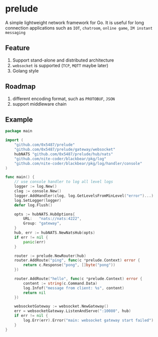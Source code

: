 # prelude
A simple lightweight network framework for Go.  It is useful for long connection applications such as `IOT`, `chatroom`, `online game`, `IM instant messaging` 

## Feature
1. Support stand-alone and distributed architecture 
1. `websocket` is supported (`TCP`, `MQTT` maybe later)
1. Golang style

## Roadmap
1. different encoding format, such as `PROTOBUF`, `JSON`
1. support middleware chain


## Example
```Go
package main

import (
	"github.com/0x5487/prelude"
	"github.com/0x5487/prelude/gateway/websocket"
	hubNATS "github.com/0x5487/prelude/hub/nats"
	"github.com/nite-coder/blackbear/pkg/log"
	"github.com/nite-coder/blackbear/pkg/log/handler/console"
)

func main() {
	// use console handler to log all level logs
	logger := log.New()
	clog := console.New()
	logger.AddHandler(clog, log.GetLevelsFromMinLevel("error")...)
	log.SetLogger(logger)
	defer log.Flush()

	opts := hubNATS.HubOptions{
		URL:   "nats://nats:4222",
		Group: "gateway",
	}
	hub, err := hubNATS.NewNatsHub(opts)
	if err != nil {
		panic(err)
	}

	router := prelude.NewRouter(hub)
	router.AddRoute("ping", func(c *prelude.Context) error {
		return c.Response("pong", []byte("pong"))
	})

	router.AddRoute("hello", func(c *prelude.Context) error {
		content := string(c.Command.Data)
		log.Infof("message from client: %s", content)
		return nil
	})

	websocketGateway := websocket.NewGateway()
	err = websocketGateway.ListenAndServe(":10080", hub)
	if err != nil {
		log.Err(err).Error("main: websocket gateway start failed")
	}
}

```

